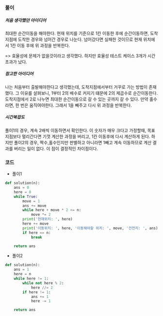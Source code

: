 ### 풀이

##### 처음 생각했던 아이디어

최대한 순간이동을 해야한다. 현재 위치를 기준으로 1칸 이동한 후에 순간이동하면, 도착지점에 도착한 경우와 넘어간 경우로 나눈다. 넘어갔다면 실패한 것이므로 현재 위치에서 1칸 이동 후에 위 과정을 반복한다.

=> 효율성에 문제가 없을것이라고 생각했다. 하지만 효율성 테스트 케이스 3개가 시간초과가 났다.



##### 참고한 아이디어

나는 처음부터 출발해야한다고 생각했는데, 도착지점에서부터 거꾸로 가는 방법이 존재했다. 그 이유를 살펴보니, 1부터 2의 배수로 커지기 떄문에 2의 제곱수로 순간이동한다. 도착지점에서 2로 나누면 최대한 순간이동으로 갈 수 있는 곳까지 갈 수 있다. 만약 홀수라면, 한 번은 움직여야한다. 그래서 1을 빼주고 다시 위 과정을 반복한다. 



##### 시간복잡도

풀이1의 경우, 계속 2배씩 이동하면서 확인한다. 이 숫자가 매우 크다고 가정할때, 목표지점보다 멀리간다면 기껏 계산한 과정을 버리고, 1칸 이동후에 다시 계산하게 된다. 하지만 풀이2의 경우, 짝수,홀수인지만 판별하고 아니라면 1빼고 계속 이동하므로 계산 결과를 버리는 일이 없다. 이 점이 결정적인 차이점이다.



### 코드

- 풀이1

```python
def solution(n):
    ans = 0
    here = 0
    while True:
        move = 1
        ans += move
        while here + move * 2 <= n:
            move *= 2
        print('현재위치: ', here)
        here += move
        print('이동위치: ', here, '이동해야할 위치: ', move, '건전지: ', ans)
        if here == n:
            break

    return ans
```

- 풀이2

```python
def solution(n):
    ans = 1
    here = n
    while here != 1:
        while not here % 2:
            here //= 2
        if here != 1:
            ans += 1
            here -= 1

    return ans
```

